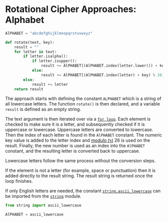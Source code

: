 # Rotational Cipher Approaches: Alphabet

```python
AlPHABET = "abcdefghijklmnopqrstuvwxyz"

def rotate(text, key):
    result = ""
    for letter in text:
        if letter.isalpha():
            if letter.isupper():
                result += AlPHABET[(AlPHABET.index(letter.lower()) + key) % 26].upper()
            else:
                result += AlPHABET[(AlPHABET.index(letter) + key) % 26]
        else:
            result += letter
    return result
```

The approach starts with defining the constant `ALPHABET` which is a string of
all lowercase letters. The function `rotate()` is then declared, and a variable
`result` is defined as an empty string.

The text argument is then iterated over via a [`for loop`][for-loop]. Each
element is checked to make sure it is a letter, and subsequently checked if it
is uppercase or lowercase. Uppercase letters are converted to lowercase. Then
the index of each letter is found in the `AlPHABET` constant. The numeric key
value is added to the letter index and [modulo (`%`)][modulo] 26 is used on the
result. Finally, the new number is used as an index into the `AlPHABET`
constant, and the resulting letter is converted back to uppercase.

Lowercase letters follow the same process without the conversion steps.

If the element is not a letter (for example, space or punctuation) then it is
added directly to the result string. The result string is returned once the loop
finishes.

If only English letters are needed, the constant
[`string.ascii_lowercase`][ascii_lowercase] can be imported from the
[`string`][string] module.

```python
from string import ascii_lowercase

AlPHABET = ascii_lowercase
```

[ascii_lowercase]:
  https://docs.python.org/3/library/string.html#string.ascii_letters
[for-loop]: https://realpython.com/python-for-loop/
[modulo]:
  https://docs.python.org/3/reference/expressions.html#binary-arithmetic-operations
[string]: https://docs.python.org/3/library/string.html
